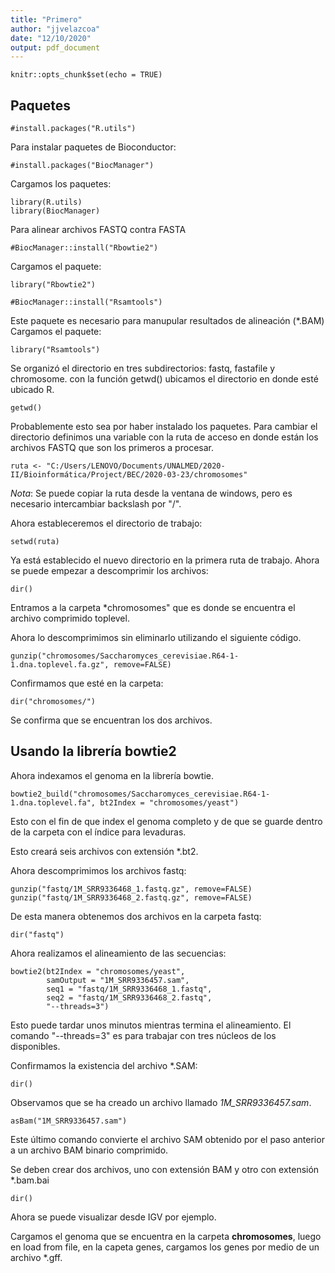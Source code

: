 ```yaml
---
title: "Primero"
author: "jjvelazcoa"
date: "12/10/2020"
output: pdf_document
---
```


```{r setup, include=FALSE}
knitr::opts_chunk$set(echo = TRUE)
```

## Paquetes

```{r echo=TRUE, message=TRUE}
#install.packages("R.utils")
```
Para instalar paquetes de Bioconductor:
```{r echo=TRUE, message=TRUE}
#install.packages("BiocManager")
```
Cargamos los paquetes:

```{r echo=TRUE, message=TRUE}
library(R.utils)
library(BiocManager)
```
Para alinear archivos FASTQ contra FASTA

```{r echo=TRUE, message=TRUE}
#BiocManager::install("Rbowtie2")
```

Cargamos el paquete:

```{r}
library("Rbowtie2")
```


```{r echo=TRUE, message=TRUE}
#BiocManager::install("Rsamtools")
```

Este paquete es necesario para manupular resultados de alineación (*.BAM)
Cargamos el paquete:

```{r echo=TRUE, message=TRUE}
library("Rsamtools")
```
Se organizó el directorio en tres subdirectorios: fastq, fastafile y chromosome.
con la función getwd() ubicamos el directorio en donde esté ubicado R.
```{r echo=TRUE}
getwd()
```
Probablemente esto sea por haber instalado los paquetes. Para cambiar el directorio definimos una variable con la ruta de acceso en donde están los archivos FASTQ que son los primeros a procesar.

```{r echo=TRUE}
ruta <- "C:/Users/LENOVO/Documents/UNALMED/2020-II/Bioinformática/Project/BEC/2020-03-23/chromosomes"
```

*Nota*: Se puede copiar la ruta desde la ventana de windows, pero es necesario intercambiar backslash por "/".

Ahora estableceremos el directorio de trabajo:

```{r echo=TRUE}
setwd(ruta)
```

Ya está establecido el nuevo directorio en la primera ruta de trabajo. Ahora se puede empezar a descomprimir los archivos:

```{r echo=TRUE}
dir()
```
Entramos a la carpeta *chromosomes" que es donde se encuentra el archivo comprimido toplevel.

Ahora lo descomprimimos sin eliminarlo utilizando el siguiente código.

```{r echo=TRUE}
gunzip("chromosomes/Saccharomyces_cerevisiae.R64-1-1.dna.toplevel.fa.gz", remove=FALSE)
```
Confirmamos que esté en la carpeta:

```{r echo=TRUE}
dir("chromosomes/")
```

Se confirma que se encuentran los dos archivos.

## Usando la librería bowtie2

Ahora indexamos el genoma en la librería bowtie.
```{r echo=TRUE}
bowtie2_build("chromosomes/Saccharomyces_cerevisiae.R64-1-1.dna.toplevel.fa", bt2Index = "chromosomes/yeast")
```

Esto con el fin de que index el genoma completo y de que se guarde dentro de la carpeta con el índice para levaduras.

Esto creará seis archivos con extensión *.bt2.

Ahora descomprimimos los archivos fastq:

```{r echo=TRUE}
gunzip("fastq/1M_SRR9336468_1.fastq.gz", remove=FALSE)
gunzip("fastq/1M_SRR9336468_2.fastq.gz", remove=FALSE)
```

De esta manera obtenemos dos archivos en la carpeta fastq:
```{r echo=TRUE}
dir("fastq")
```

  Ahora realizamos el alineamiento de las secuencias:
```{r echo=TRUE}
bowtie2(bt2Index = "chromosomes/yeast", 
        samOutput = "1M_SRR9336457.sam", 
        seq1 = "fastq/1M_SRR9336468_1.fastq",
        seq2 = "fastq/1M_SRR9336468_2.fastq",
        "--threads=3")
```
  
Esto puede tardar unos minutos mientras termina el alineamiento. El comando "--threads=3" es para trabajar con tres núcleos de los disponibles.

Confirmamos la existencia del archivo *.SAM:

```{r echo=TRUE}
dir()
```
Observamos que se ha creado un archivo llamado *1M_SRR9336457.sam*. 

```{r echo=TRUE}
asBam("1M_SRR9336457.sam")
```

Este último comando convierte el archivo SAM obtenido por el paso anterior a un archivo BAM binario comprimido.

Se deben crear dos archivos, uno con extensión BAM y otro con extensión *.bam.bai

```{r echo=TRUE}
dir()
```
Ahora se puede visualizar desde IGV por ejemplo.

Cargamos el genoma que se encuentra en la carpeta **chromosomes**, luego en load from file, en la capeta genes, cargamos los genes por medio de un archivo *.gff.



